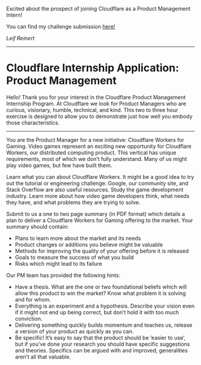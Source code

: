 
Excited about the prospect of joining Cloudflare as a Product Management Intern!

You can find my challenge submission [here!](https://github.com/lcr77/internship-application-product-management/blob/master/Cloudflare%20Internship%20PM%20Challenge.pdf)

*Leif Reinert*

---

# Cloudflare Internship Application: Product Management

Hello! Thank you for your interest in the Cloudflare Product Management Internship Program. At Cloudflare we look for Product Managers who are curious, visionary, humble, technical, and kind. This two to three hour exercise is designed to allow you to demonstrate just how well you embody those characteristics.

---

You are the Product Manager for a new initiative: Cloudflare Workers for Gaming. Video games represent an exciting new opportunity for Cloudflare Workers, our distributed computing product. This vertical has unique requirements, most of which we don’t fully understand. Many of us might play video games, but few have built them.

Learn what you can about Cloudflare Workers. It might be a good idea to try out the tutorial or engineering challenge. Google, our community site, and Stack Overflow are also useful resources.
Study the game development industry. Learn more about how video game developers think, what needs they have, and what problems they are trying to solve.

Submit to us a one to two page summary (in PDF format) which details a plan to deliver a Cloudflare Workers for Gaming offering to the market. Your summary should contain:

- Plans to learn more about the market and its needs
- Product changes or additions you believe might be valuable
- Methods for improving the quality of your offering before it is released
- Goals to measure the success of what you build
- Risks which might lead to its failure

Our PM team has provided the following hints:

- Have a thesis. What are the one or two foundational beliefs which will allow this product to win the market? Know what problem it is solving and for whom.
- Everything is an experiment and a hypothesis. Describe your vision even if it might not end up being correct, but don’t hold it with too much conviction.
- Delivering something quickly builds momentum and teaches us, release a version of your product as quickly as you can.
- Be specific! It’s easy to say that the product should be ‘easier to use’, but if you’ve done your research you should have specific suggestions and theories. Specifics can be argued with and improved, generalities aren’t all that valuable.
